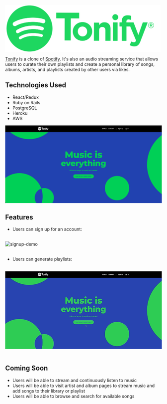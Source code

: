 <div><img src="app/assets/images/Tonify_RGB.png" alt="logo" width="500" style="vertical-align:middle"></div>

[Tonify](https://tonify.herokyapp.com/#/) is a clone of [Spotify](https://www.spotify.com/). It's also an audio streaming service that allows users to curate their own playlists and create a personal library of songs, albums, artists, and playlists created by other users via likes.

## Technologies Used
- React/Redux
- Ruby on Rails
- PostgreSQL
- Heroku
- AWS

![Splash Page](https://github.com/pramirez23/Tonify/blob/main/app/assets/images/Tonify_Splash.png)

## Features

- Users can sign up for an account:

<br/>
<div><img src="/app/assets/images/signup_demo.gif" alt="signup-demo"></div>
<br/>

- Users can generate playlists:

<br/>
<div><img src="/app/assets/images/playlist_demo.gif" alt="playlist-demo"></div>
<br/>

## Coming Soon
- Users will be able to stream and continuously listen to music
- Users will be able to visit artist and album pages to stream music and add songs to their library or playlist
- Users will be able to browse and search for available songs
